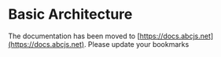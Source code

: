 # Basic Architecture

The documentation has been moved to [https://docs.abcjs.net](https://docs.abcjs.net). Please update your bookmarks
